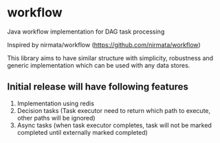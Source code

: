 # workflow
Java workflow implementation for DAG task processing

Inspired by nirmata/workflow (https://github.com/nirmata/workflow)

This library aims to have similar structure with simplicity, robustness and generic implementation which can be used with any data stores.

## Initial release will have following features

1. Implementation using redis
2. Decision tasks (Task executor need to return which path to execute, other paths will be ignored)
3. Async tasks (when task executor completes, task will not be marked completed until externally marked completed)
